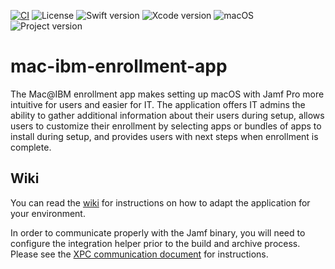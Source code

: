 [![CI](https://github.com/IBM/mac-ibm-enrollment-app/actions/workflows/main.yml/badge.svg)](https://github.com/IBM/mac-ibm-enrollment-app/actions/workflows/main.yml)
![License](https://img.shields.io/badge/license-GPL%203.0-blue)
![Swift version](https://img.shields.io/badge/swift-5-EA392B)
![Xcode version](https://img.shields.io/badge/xcode-12.4-1984E5)
![macOS](https://img.shields.io/badge/os-macOS%20Big%20Sur-green)
![Project version](https://img.shields.io/badge/version-2.0.0-bright%20green)

# mac-ibm-enrollment-app
The Mac@IBM enrollment app makes setting up macOS with Jamf Pro more intuitive for users and easier for IT. The application offers IT admins the ability to gather additional information about their users during setup, allows users to customize their enrollment by selecting apps or bundles of apps to install during setup, and provides users with next steps when enrollment is complete.

## Wiki

You can read the [wiki](../../wiki) for instructions on how to adapt the application for your environment.

In order to communicate properly with the Jamf binary, you will need to configure the integration helper prior to the build and archive process. Please see the [XPC communication document](../../wiki/XPC-Communication) for instructions.
